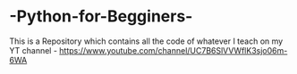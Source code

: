 # -Python-for-Begginers-
This is a Repository which contains all the code of whatever I teach on my YT channel - https://www.youtube.com/channel/UC7B6SlVVWflK3sjo06m-6WA
